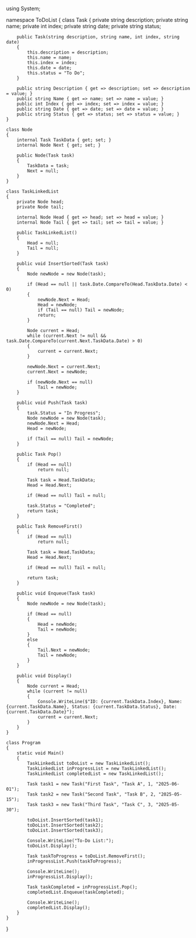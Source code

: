 using System;

namespace ToDoList
{
    class Task
    {
        private string description;
        private string name;
        private int index;
        private string date;
        private string status;

        public Task(string description, string name, int index, string date)
        {
            this.description = description;
            this.name = name;
            this.index = index;
            this.date = date;
            this.status = "To Do";  
        }

        public string Description { get => description; set => description = value; }
        public string Name { get => name; set => name = value; }
        public int Index { get => index; set => index = value; }
        public string Date { get => date; set => date = value; }
        public string Status { get => status; set => status = value; }
    }

    class Node
    {
        internal Task TaskData { get; set; }
        internal Node Next { get; set; }

        public Node(Task task)
        {
            TaskData = task;
            Next = null;
        }
    }

    class TaskLinkedList
    {
        private Node head;
        private Node tail;

        internal Node Head { get => head; set => head = value; }
        internal Node Tail { get => tail; set => tail = value; }

        public TaskLinkedList()
        {
            Head = null;
            Tail = null;
        }

        public void InsertSorted(Task task)
        {
            Node newNode = new Node(task);

            if (Head == null || task.Date.CompareTo(Head.TaskData.Date) < 0)
            {
                newNode.Next = Head;
                Head = newNode;
                if (Tail == null) Tail = newNode;
                return;
            }

            Node current = Head;
            while (current.Next != null && task.Date.CompareTo(current.Next.TaskData.Date) > 0)
            {
                current = current.Next;
            }

            newNode.Next = current.Next;
            current.Next = newNode;

            if (newNode.Next == null)
                Tail = newNode;
        }

        public void Push(Task task)
        {
            task.Status = "In Progress";
            Node newNode = new Node(task);
            newNode.Next = Head;
            Head = newNode;

            if (Tail == null) Tail = newNode;
        }

        public Task Pop()
        {
            if (Head == null)
                return null;

            Task task = Head.TaskData;
            Head = Head.Next;

            if (Head == null) Tail = null;

            task.Status = "Completed";
            return task;
        }

        public Task RemoveFirst()  
        {
            if (Head == null)
                return null;

            Task task = Head.TaskData;
            Head = Head.Next;

            if (Head == null) Tail = null;

            return task;
        }

        public void Enqueue(Task task)
        {
            Node newNode = new Node(task);

            if (Head == null)
            {
                Head = newNode;
                Tail = newNode;
            }
            else
            {
                Tail.Next = newNode;
                Tail = newNode;
            }
        }

        public void Display()
        {
            Node current = Head;
            while (current != null)
            {
                Console.WriteLine($"ID: {current.TaskData.Index}, Name: {current.TaskData.Name}, Status: {current.TaskData.Status}, Date: {current.TaskData.Date}");
                current = current.Next;
            }
        }
    }

    class Program
    {
        static void Main()
        {
            TaskLinkedList toDoList = new TaskLinkedList();
            TaskLinkedList inProgressList = new TaskLinkedList();
            TaskLinkedList completedList = new TaskLinkedList();

            Task task1 = new Task("First Task", "Task A", 1, "2025-06-01");
            Task task2 = new Task("Second Task", "Task B", 2, "2025-05-15");
            Task task3 = new Task("Third Task", "Task C", 3, "2025-05-30");

            toDoList.InsertSorted(task1);
            toDoList.InsertSorted(task2);
            toDoList.InsertSorted(task3);

            Console.WriteLine("To-Do List:");
            toDoList.Display();

            Task taskToProgress = toDoList.RemoveFirst();  
            inProgressList.Push(taskToProgress);

            Console.WriteLine();
            inProgressList.Display();

            Task taskCompleted = inProgressList.Pop();
            completedList.Enqueue(taskCompleted);

            Console.WriteLine();
            completedList.Display();
        }
    }
}
